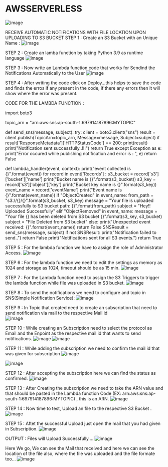 # AWSSERVERLESS
![image](https://user-images.githubusercontent.com/90970301/229303771-380bc97d-a890-4af6-a9e1-395faf77f0a1.png)


RECEIVE AUTOMATIC NOTIFICATIONS WITH FILE LOCATION UPON UPLOADING TO S3 BUCKET
STEP 1 :
Create an S3 Bucket with an Unique Name :
![image](https://user-images.githubusercontent.com/90970301/229303799-9619e56c-5a4d-4a2d-b281-36a6bc593d53.png)


 STEP 2 :
Create an lamba function by taking  Python 3.9 as  runtime language 
![image](https://user-images.githubusercontent.com/90970301/229303812-75bbbb24-45c1-4acf-a6f6-a98540003359.png)

STEP 3 :
Now write an Lambda function code that works for Sendind the Notifications Automatically to the User
![image](https://user-images.githubusercontent.com/90970301/229303821-d23f5f49-2209-42d2-acb1-f756c393a318.png)


STEP 4 :
After writing the code click on Deploy…this helps to save the code and finds the erros if any present in the code, if there any errors then it will show where the error was present.
 

CODE FOR THE LAMBDA FUNCTION :

import boto3

topic_arn = "arn:aws:sns:ap-south-1:697914187896:MYTOPIC"

def send_sns(message, subject):
    try:
        client = boto3.client("sns")
        result = client.publish(TopicArn=topic_arn, Message=message, Subject=subject)
        if result['ResponseMetadata']['HTTPStatusCode'] == 200:
            print(result)
            print("Notification sent successfully..!!!")
            return True
    except Exception as e:
        print("Error occured while publishing notification and error is : ", e)
        return False

def lambda_handler(event, context):
    print("event collected is {}".format(event))
    for record in event['Records'] :
        s3_bucket = record['s3']['bucket']['name']
        print("Bucket name is {}".format(s3_bucket))
        s3_key = record['s3']['object']['key']
        print("Bucket key name is {}".format(s3_key))
        event_name = record['eventName']
        print("Event name is {}".format(event_name))
        if "ObjectCreated" in event_name:
            from_path = "s3://{}/{}".format(s3_bucket, s3_key)
            message = "Your file is uploaded successfully to S3 bucket path: {}".format(from_path)
            subject = "Hey!! Uploaded Successfully"
        elif "ObjectRemoved" in event_name:
            message = "Your file {} has been deleted from S3 bucket {}".format(s3_key, s3_bucket)
            subject = "File Deleted from S3 bucket"
        else:
            print("Unexpected event received: {}".format(event_name))
            return False
        SNSResult = send_sns(message, subject)
        if not SNSResult:
            print("Notification failed to send..")
            return False
    print("Notifications sent for all S3 events.")
    return True



STEP 5 :
For the lambda function we have to assign the role of Administrator Access.
![image](https://user-images.githubusercontent.com/90970301/229303870-51cb2c1a-3935-41b0-99a6-79199f132da2.png)

 
STEP 6 :
For the lambda function we need to edit the settings as memory as 1024 and storage as 1024, timeout should be as 15 min.
![image](https://user-images.githubusercontent.com/90970301/229303878-2bad440f-ce1c-4861-94cc-c3fc63b66ea2.png)


 STEP 7 :
For the Lambda function need to assign the S3 Triggers to trigger the lambda function while file was uploaded in S3 bucket.
![image](https://user-images.githubusercontent.com/90970301/229303889-cbebacd7-56f5-432c-83e1-f176a599cfdf.png)


STEP 8 :
To send the notifications we need to configure and topic in SNS(Simple Notification Service):
![image](https://user-images.githubusercontent.com/90970301/229303896-4390e448-074d-48cc-9657-9dbda48a7538.png)

STEP 9 :
In Topic that created need to create an subscription that need to send notification via mail to the respective Mail id  
![image](https://user-images.githubusercontent.com/90970301/229303903-e13588e6-1a5e-4e0e-932e-c65ee8b84ca4.png)


STEP 10 :
While creating an Subscription need to select the protocol as Email and the Enpoint as the respective mail id that wants to send notifications.
![image](https://user-images.githubusercontent.com/90970301/229303906-5d084957-8bc7-43c0-983a-7389a6e25e5d.png)
![image](https://user-images.githubusercontent.com/90970301/229303919-60168cb4-dcdc-47f3-8326-890fc6ef92c6.png)



STEP 11 :
While adding the subscription we need to confirm the mail id that was given for subscription 
![image](https://user-images.githubusercontent.com/90970301/229303925-ff5909fb-9d4e-4d9a-92d5-d0ba1ce0f25e.png)

![image](https://user-images.githubusercontent.com/90970301/229303931-d4c6cca8-3cd3-4e1c-8517-9ae3c619b273.png)

STEP 12 :
After accepting the subscription here we can find the status as confirmed.
![image](https://user-images.githubusercontent.com/90970301/229303939-aa4b4c24-2b84-4bfd-8dac-455f683668ab.png)


STEP 13 :
After Creating the subscription we need to take the ARN value and that should be pasted in the Lambda function Code (EX: arn:aws:sns:ap-south-1:697914187896:MYTOPIC) , this is an ARN.
![image](https://user-images.githubusercontent.com/90970301/229303945-bd89b8b8-977e-4b47-b4ae-626182588223.png)

STEP 14 :
Now time to test, Upload an file to the respective S3 Bucket .
![image](https://user-images.githubusercontent.com/90970301/229303951-21cd0998-e632-470b-b6ff-9312a4236cd0.png)

STEP 15 :
Aftet the successful Upload just open the mail that you had given in Subscription.
![image](https://user-images.githubusercontent.com/90970301/229303961-8c029acf-1783-4b14-8637-629c9187d8ab.png)

OUTPUT :
Files will Upload Successfully….
![image](https://user-images.githubusercontent.com/90970301/229303970-64c14c6b-3996-4226-8154-7bd738d5ad86.png)

 
Here We go, We can see the Mail that received and here we can see the location of the file also, where the file was uploaded and the file formate too…
![image](https://user-images.githubusercontent.com/90970301/229303977-d39bfa01-2e11-4682-a837-41e0d17037c5.png)

 
